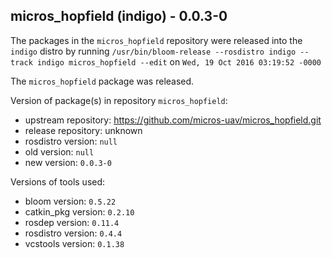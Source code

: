 ## micros_hopfield (indigo) - 0.0.3-0

The packages in the `micros_hopfield` repository were released into the `indigo` distro by running `/usr/bin/bloom-release --rosdistro indigo --track indigo micros_hopfield --edit` on `Wed, 19 Oct 2016 03:19:52 -0000`

The `micros_hopfield` package was released.

Version of package(s) in repository `micros_hopfield`:

- upstream repository: https://github.com/micros-uav/micros_hopfield.git
- release repository: unknown
- rosdistro version: `null`
- old version: `null`
- new version: `0.0.3-0`

Versions of tools used:

- bloom version: `0.5.22`
- catkin_pkg version: `0.2.10`
- rosdep version: `0.11.4`
- rosdistro version: `0.4.4`
- vcstools version: `0.1.38`


